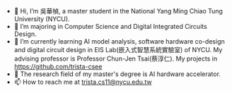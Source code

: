 - 👋 Hi, I’m 吳華楨, a master student in the National Yang Ming Chiao Tung University (NYCU).
- 👀 I’m majoring in Computer Science and Digital Integrated Circuits Design.
- 🌱 I’m currently learning AI model analysis, software hardware co-design and digital circuit design in EIS Lab(嵌入式智慧系統實驗室) of NYCU. My advising professor is Professor Chun-Jen Tsai(蔡淳仁). My projects in https://github.com/trista-csee
- 💞️ The research field of my master's degree is AI hardware accelerator.
- 📫 How to reach me at trista.cs11@nycu.edu.tw 

<!---
trista-csee/trista-csee is a ✨ special ✨ repository because its `README.md` (this file) appears on your GitHub profile.
You can click the Preview link to take a look at your changes.
--->
